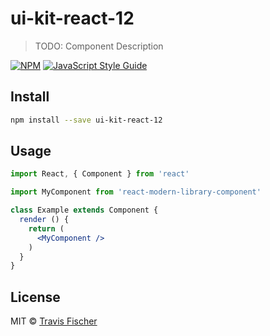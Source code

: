 # ui-kit-react-12

> TODO: Component Description

[![NPM](https://img.shields.io/npm/v/ui-kit-react-12.svg)](https://www.npmjs.com/package/ui-kit-react-12) [![JavaScript Style Guide](https://img.shields.io/badge/code_style-standard-brightgreen.svg)](https://standardjs.com)

## Install

```bash
npm install --save ui-kit-react-12
```

## Usage

```jsx
import React, { Component } from 'react'

import MyComponent from 'react-modern-library-component'

class Example extends Component {
  render () {
    return (
      <MyComponent />
    )
  }
}
```

## License

MIT © [Travis Fischer](https://github.com/devtunnel1)
